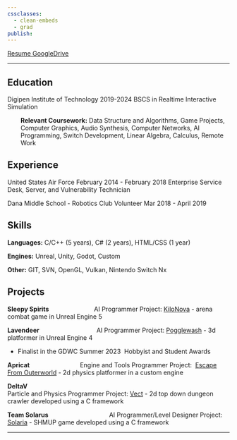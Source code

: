 ```yaml
---
cssclasses:
  - clean-embeds
  - grad
publish:
---
```

<div id='stars'></div>
<div id='stars2'></div>
<div id='stars3'></div>


[Resume GoogleDrive](https://docs.google.com/document/d/13-CkVFyklNh7k1XzGJ79Y9HZCRT6TTXbKhTmygjtT7Y/edit?usp=sharing)

---

## Education
Digipen Institute of Technology 2019-2024 
BSCS in Realtime Interactive Simulation 
  <div style="padding-left:30px;"> <b>Relevant Coursework:</b> Data Structure and Algorithms, Game Projects, Computer Graphics, Audio Synthesis, Computer Networks, AI Programming, Switch Development, Linear Algebra, Calculus, Remote Work </div>


## Experience
United States Air Force
February 2014 - February 2018
Enterprise Service Desk, Server, and Vulnerability Technician 

Dana Middle School - Robotics Club Volunteer
Mar 2018 - April 2019


## Skills
**Languages:** 
C/C++ (5 years), C# (2 years),
 HTML/CSS (1 year)

**Engines:** 
Unreal, Unity, Godot, Custom

**Other:**
GIT, SVN, OpenGL, Vulkan, 
Nintendo Switch Nx


## Projects

**Sleepy Spirits**                          
AI Programmer
Project: [KiloNova](https://sleepyspirit2022.wixsite.com/sleepyspirit) - arena combat game in Unreal Engine 5

**Lavendeer**                                
AI Programmer
Project: [Pogglewash](https://store.steampowered.com/app/2417620/Pogglewash/) - 3d platformer in Unreal Engine 4
- Finalist in the GDWC Summer 2023  Hobbyist and Student Awards

**Apricat**                                       
Engine and Tools Programmer
Project:  [Escape From Outerworld](https://store.steampowered.com/app/1718070/EFO_Escape_From_Outerworld/) - 2d physics platformer in a custom engine

**DeltaV**                                        
Particle and Physics Programmer
Project: [Vect](https://youtu.be/DD6Lm59M4fY) - 2d top down dungeon crawler developed using a C framework

**Team Solarus**                                  
AI Programmer/Level Designer
Project: [Solaria](https://www.youtube.com/watch?v=wM3hRoneoVg) - SHMUP game developed using a C framework


---

